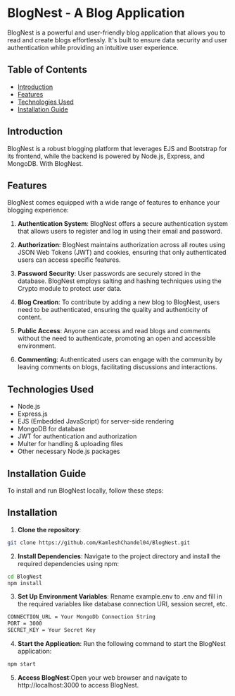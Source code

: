 # BlogNest - A Blog Application

BlogNest is a powerful and user-friendly blog application that allows you to read and create blogs effortlessly. It's built to ensure data security and user authentication while providing an intuitive user experience.

## Table of Contents
- [Introduction](#introduction)
- [Features](#features)
- [Technologies Used](#technologies-used)
- [Installation Guide](#installation-guide)

## Introduction

BlogNest is a robust blogging platform that leverages EJS and Bootstrap for its frontend, while the backend is powered by Node.js, Express, and MongoDB. With BlogNest.

## Features

BlogNest comes equipped with a wide range of features to enhance your blogging experience:

1. **Authentication System**: BlogNest offers a secure authentication system that allows users to register and log in using their email and password.
  
2. **Authorization**: BlogNest maintains authorization across all routes using JSON Web Tokens (JWT) and cookies, ensuring that only authenticated users can access specific features.

3. **Password Security**: User passwords are securely stored in the database. BlogNest employs salting and hashing techniques using the Crypto module to protect user data.
  
4. **Blog Creation**: To contribute by adding a new blog to BlogNest, users need to be authenticated, ensuring the quality and authenticity of content.

5. **Public Access**: Anyone can access and read blogs and comments without the need to authenticate, promoting an open and accessible environment.
  
6. **Commenting**: Authenticated users can engage with the community by leaving comments on blogs, facilitating discussions and interactions.

## Technologies Used

- Node.js
- Express.js
- EJS (Embedded JavaScript) for server-side rendering
- MongoDB for database
- JWT for authentication and authorization
- Multer for handling & uploading files
- Other necessary Node.js packages

## Installation Guide

To install and run BlogNest locally, follow these steps:


## Installation

1. **Clone the repository**:

```bash
git clone https://github.com/KamleshChandel04/BlogNest.git
```

2. **Install Dependencies**: Navigate to the project directory and install the required dependencies using npm:

```bash
cd BlogNest
npm install
```
3. **Set Up Environment Variables**: Rename example.env to .env and fill in the required variables like database connection URI, session secret, etc.

```bash
CONNECTION_URL = Your MongoDb Connection String
PORT = 3000
SECRET_KEY = Your Secret Key
```
4. **Start the Application**: Run the following command to start the BlogNest application:

```bash
npm start
```
5. **Access BlogNest**:Open your web browser and navigate to http://localhost:3000 to access BlogNest.